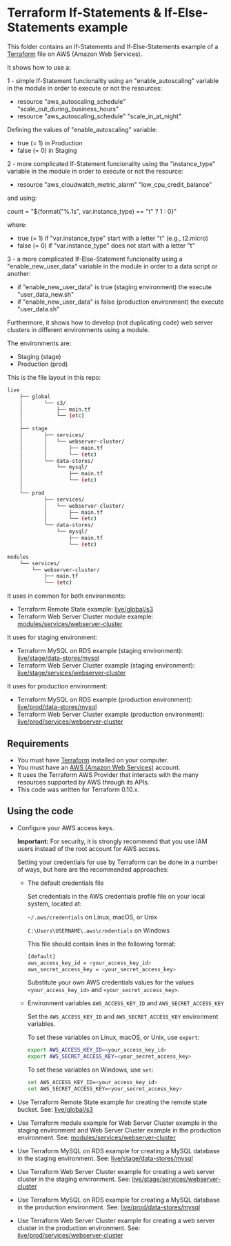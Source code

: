 # Terraform If-Statements & If-Else-Statements example

This folder contains an If-Statements and If-Else-Statements example of a [Terraform](https://www.terraform.io/) file on AWS (Amazon Web Services).

It shows how to use a:

1 - simple If-Statement funcionality using an "enable_autoscaling" variable in the module in order to execute or not the resources:

* resource "aws_autoscaling_schedule" "scale_out_during_business_hours"
* resource "aws_autoscaling_schedule" "scale_in_at_night"

Defining the values of "enable_autoscaling" variable:

* true (= 1) in Production
* false (= 0) in Staging

2 - more complicated If-Statement funcionality using the "instance_type" variable in the module in order to execute or not the resource:

* resource "aws_cloudwatch_metric_alarm" "low_cpu_credit_balance"

and using:

count = "${format("%.1s", var.instance_type) == "t" ? 1 : 0}"

where:

* true (= 1) if "var.instance_type" start with a letter "t" (e.g., t2.micro)
* false (= 0) if "var.instance_type" does not start with a letter  "t"

3 - a more complicated If-Else-Statement funcionality using a "enable_new_user_data" variable in the module in order to a data script or another:

* if "enable_new_user_data" is true (staging environment) the execute "user_data_new.sh"
* if "enable_new_user_data" is false (production environment) the execute "user_data.sh"

Furthermore, it shows how to develop (not duplicating code) web server clusters in different environments using a module.

The environments are:

* Staging (stage)
* Production (prod)

This is the file layout in this repo:

```bash
live
    ├── global
    │       └── s3/
    │           ├── main.tf
    │           └── (etc)
    │
    ├── stage
    │       ├── services/
    │       │   └── webserver-cluster/
    │       │       ├── main.tf
    │       │       └── (etc)
    │       └── data-stores/
    │           └── mysql/
    │               ├── main.tf
    │               └── (etc)
    │
    └── prod
            ├── services/
            │   └── webserver-cluster/
            │       ├── main.tf
            │       └── (etc)
            └── data-stores/
                └── mysql/
                    ├── main.tf
                    └── (etc)

modules
    └── services/
        └── webserver-cluster/
            ├── main.tf
            └── (etc)
```

It uses in common for both environments:

* Terraform Remote State example: [live/global/s3](live/global/s3)
* Terraform Web Server Cluster module example: [modules/services/webserver-cluster](modules/services/webserver-cluster)

It uses for staging environment:

* Terraform MySQL on RDS example (staging environment): [live/stage/data-stores/mysql](live/stage/data-stores/mysql)
* Terraform Web Server Cluster example (staging environment): [live/stage/services/webserver-cluster](live/stage/services/webserver-cluster)

It uses for production environment:

* Terraform MySQL on RDS example (production environment): [live/prod/data-stores/mysql](live/prod/data-stores/mysql)
* Terraform Web Server Cluster example (production environment): [live/prod/services/webserver-cluster](live/prod/services/webserver-cluster)

## Requirements

* You must have [Terraform](https://www.terraform.io/) installed on your computer.
* You must have an [AWS (Amazon Web Services)](http://aws.amazon.com/) account.
* It uses the Terraform AWS Provider that interacts with the many resources supported by AWS through its APIs.
* This code was written for Terraform 0.10.x.

## Using the code

* Configure your AWS access keys.

  **Important:** For security, it is strongly recommend that you use IAM users instead of the root account for AWS access.

  Setting your credentials for use by Terraform can be done in a number of ways, but here are the recommended approaches:

  * The default credentials file
  
    Set credentials in the AWS credentials profile file on your local system, located at:

    `~/.aws/credentials` on Linux, macOS, or Unix

    `C:\Users\USERNAME\.aws\credentials` on Windows

    This file should contain lines in the following format:

    ```bash
    [default]
    aws_access_key_id = <your_access_key_id>
    aws_secret_access_key = <your_secret_access_key>
    ```
    Substitute your own AWS credentials values for the values `<your_access_key_id>` and `<your_secret_access_key>`.

  * Environment variables `AWS_ACCESS_KEY_ID` and `AWS_SECRET_ACCESS_KEY`
  
    Set the `AWS_ACCESS_KEY_ID` and `AWS_SECRET_ACCESS_KEY` environment variables.

    To set these variables on Linux, macOS, or Unix, use `export`:

    ```bash
    export AWS_ACCESS_KEY_ID=<your_access_key_id>
    export AWS_SECRET_ACCESS_KEY=<your_secret_access_key>
    ```

    To set these variables on Windows, use `set`:

    ```bash
    set AWS_ACCESS_KEY_ID=<your_access_key_id>
    set AWS_SECRET_ACCESS_KEY=<your_secret_access_key>
    ```

* Use Terraform Remote State example for creating the remote state bucket. See: [live/global/s3](live/global/s3)

* Use Terraform module example for Web Server Cluster example in the staging environment and Web Server Cluster example in the production environment. See: [modules/services/webserver-cluster](modules/services/webserver-cluster)

* Use Terraform MySQL on RDS example for creating a MySQL database in the staging environment. See: [live/stage/data-stores/mysql](live/stage/data-stores/mysql)

* Use Terraform Web Server Cluster example for creating a web server cluster in the staging environment. See: [live/stage/services/webserver-cluster](live/stage/services/webserver-cluster)

* Use Terraform MySQL on RDS example for creating a MySQL database in the production environment. See: [live/prod/data-stores/mysql](live/prod/data-stores/mysql)

* Use Terraform Web Server Cluster example for creating a web server cluster in the production environment. See: [live/prod/services/webserver-cluster](live/prod/services/webserver-cluster)
